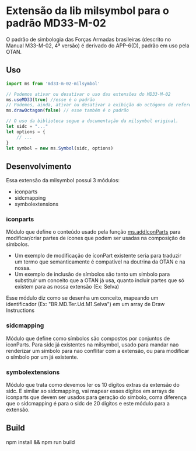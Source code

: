 # Extensão da lib milsymbol para o padrão MD33-M-02

O padrão de simbologia das Forças Armadas brasileiras (descrito no Manual M33-M-02, 4ª versão) é derivado do APP-6(D), padrão em uso pela OTAN.

## Uso

```javascript
import ms from 'md33-m-02-milsymbol'

// Podemos ativar ou desativar o uso das extensões do MD33-M-02
ms.useMD33(true) //esse é o padrão
// Podemos, ainda, ativar ou desativar a exibição do octógono de referência (para debug).
ms.drawOctagon(false) // esse também é o padrão

// O uso da biblioteca segue a documentação da milsymbol original.
let sidc = "..."
let options = {
    // ...
}
let symbol = new ms.Symbol(sidc, options)
```


## Desenvolvimento

Essa extensão da milsymbol possui 3 módulos:
  - iconparts
  - sidcmapping
  - symbolextensions

### iconparts

Módulo que define o conteúdo usado pela função [ms.addIconParts](https://github.com/spatialillusions/milsymbol/tree/master/docs#msaddiconpartsiconfunction) para modificar/criar partes de ícones que podem ser usadas na composição de símbolos.
 - Um exemplo de modificação de íconPart existente seria para traduzir um termo que semanticamente é compatível na doutrina da OTAN e na nossa.
 - Um exemplo de inclusão de símbolos são tanto um símbolo para substituir um conceito que a OTAN já usa, quanto incluir partes que só existem para as nossa extensão (Ex: Selva)

Esse módulo diz como se desenha um conceito, mapeando um identificador (Ex: "BR.MD.Ter.Ud.M1.Selva") em um array de Draw Instructions

### sidcmapping

Módulo que define como símbolos são compostos por conjuntos de iconParts.
Para sidc já existentes na milsymbol, usado para mandar nao renderizar um símbolo para nao conflitar com a extensão, ou para modificar o símbolo por um já existente.


### symbolextensions

Módulo que trata como devemos ler os 10 dígitos extras da extensão do sidc.
E similar ao sidcmapping, vai mapear esses dígitos em arrays de iconparts que devem ser usados para geração do símbolo, coma  diferença que o sidcmapping é para o sidc de 20 dígitos e este módulo para a extensão.


## Build
npm install && npm run build
